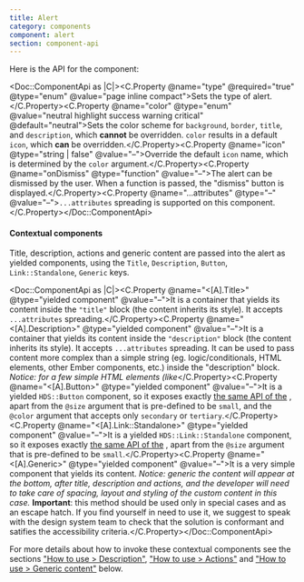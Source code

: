 ```yaml
---
title: Alert
category: components
component: alert
section: component-api
---
```


Here is the API for the component:

<Doc::ComponentApi as |C|><C.Property @name="type" @required="true" @type="enum" @value="page inline compact">Sets the type of alert.</C.Property><C.Property @name="color" @type="enum" @value="neutral highlight success warning critical" @default="neutral">Sets the color scheme for `background`, `border`, `title`, and `description`, which **cannot** be overridden. `color` results in a default `icon`, which **can** be overridden.</C.Property><C.Property @name="icon" @type="string | false" @value="–">Override the default `icon` name, which is determined by the `color` argument.</C.Property><C.Property @name="onDismiss" @type="function" @value="–">The alert can be dismissed by the user. When a function is passed, the "dismiss" button is displayed.</C.Property><C.Property @name="...attributes" @type="–" @value="–">`...attributes` spreading is supported on this component.</C.Property></Doc::ComponentApi>

#### Contextual components

Title, description, actions and generic content are passed into the alert as yielded components, using the `Title`, `Description`, `Button`, `Link::Standalone`, `Generic` keys.

<Doc::ComponentApi as |C|><C.Property @name="<[A].Title>" @type="yielded component" @value="–">It is a container that yields its content inside the `"title"` block (the content inherits its style). It accepts `...attributes` spreading.</C.Property><C.Property @name="<[A].Description>" @type="yielded component" @value="–">It is a container that yields its content inside the `"description"` block (the content inherits its style). It accepts `...attributes` spreading. It can be used to pass content more complex than a simple string (eg. logic/conditionals, HTML elements, other Ember components, etc.) inside the "description" block. _Notice: for a few simple HTML elements (like_</C.Property><C.Property @name="<[A].Button>" @type="yielded component" @value="–">It is a yielded `HDS::Button` component, so it exposes exactly [the same API of the](/components/button/01_overview/) , apart from the `@size` argument that is pre-defined to be `small`, and the `@color` argument that accepts only `secondary` or `tertiary`.</C.Property><C.Property @name="<[A].Link::Standalone>" @type="yielded component" @value="–">It is a yielded `HDS::Link::Standalone` component, so it exposes exactly [the same API of the](/components/link/standalone/01_overview/) , apart from the `@size` argument that is pre-defined to be `small`.</C.Property><C.Property @name="<[A].Generic>" @type="yielded component" @value="–">It is a very simple component that yields its content. _Notice: generic the content will appear at the bottom, after title, description and actions, and the developer will need to take care of spacing, layout and styling of the custom content in this case._ **Important**: this method should be used only in special cases and as an escape hatch. If you find yourself in need to use it, we suggest to speak with the design system team to check that the solution is conformant and satifies the accessibility criteria.</C.Property></Doc::ComponentApi>

For more details about how to invoke these contextual components see the sections ["How to use > Description"](#how-to-use-description), ["How to use > Actions"](#how-to-use-actions) and ["How to use > Generic content"](#how-to-use-generic) below.